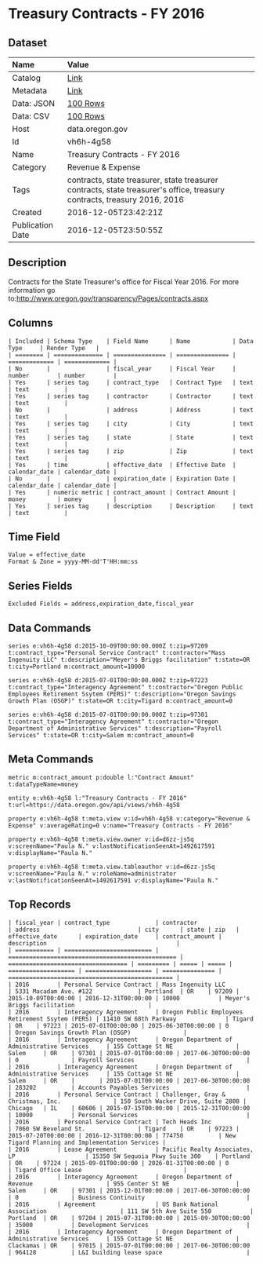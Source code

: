 # Treasury Contracts - FY 2016

## Dataset

| Name | Value |
| :--- | :---- |
| Catalog | [Link](https://catalog.data.gov/dataset/treasury-contracts-fy-2016) |
| Metadata | [Link](https://data.oregon.gov/api/views/vh6h-4g58) |
| Data: JSON | [100 Rows](https://data.oregon.gov/api/views/vh6h-4g58/rows.json?max_rows=100) |
| Data: CSV | [100 Rows](https://data.oregon.gov/api/views/vh6h-4g58/rows.csv?max_rows=100) |
| Host | data.oregon.gov |
| Id | vh6h-4g58 |
| Name | Treasury Contracts - FY 2016 |
| Category | Revenue & Expense |
| Tags | contracts, state treasurer, state treasurer contracts, state treasurer's office, treasury contracts, treasury 2016, 2016 |
| Created | 2016-12-05T23:42:21Z |
| Publication Date | 2016-12-05T23:50:55Z |

## Description

Contracts for the State Treasurer's office for Fiscal Year 2016. For more information go to:http://www.oregon.gov/transparency/Pages/contracts.aspx

## Columns

```ls
| Included | Schema Type    | Field Name      | Name            | Data Type     | Render Type   |
| ======== | ============== | =============== | =============== | ============= | ============= |
| No       |                | fiscal_year     | Fiscal Year     | number        | number        |
| Yes      | series tag     | contract_type   | Contract Type   | text          | text          |
| Yes      | series tag     | contractor      | Contractor      | text          | text          |
| No       |                | address         | Address         | text          | text          |
| Yes      | series tag     | city            | City            | text          | text          |
| Yes      | series tag     | state           | State           | text          | text          |
| Yes      | series tag     | zip             | Zip             | text          | text          |
| Yes      | time           | effective_date  | Effective Date  | calendar_date | calendar_date |
| No       |                | expiration_date | Expiration Date | calendar_date | calendar_date |
| Yes      | numeric metric | contract_amount | Contract Amount | money         | money         |
| Yes      | series tag     | description     | Description     | text          | text          |
```

## Time Field

```ls
Value = effective_date
Format & Zone = yyyy-MM-dd'T'HH:mm:ss
```

## Series Fields

```ls
Excluded Fields = address,expiration_date,fiscal_year
```

## Data Commands

```ls
series e:vh6h-4g58 d:2015-10-09T00:00:00.000Z t:zip=97209 t:contract_type="Personal Service Contract" t:contractor="Mass Ingenuity LLC" t:description="Meyer's Briggs facilitation" t:state=OR t:city=Portland m:contract_amount=10000

series e:vh6h-4g58 d:2015-07-01T00:00:00.000Z t:zip=97223 t:contract_type="Interagency Agreement" t:contractor="Oregon Public Employees Retirement Ssytem (PERS)" t:description="Oregon Savings Growth Plan (OSGP)" t:state=OR t:city=Tigard m:contract_amount=0

series e:vh6h-4g58 d:2015-07-01T00:00:00.000Z t:zip=97301 t:contract_type="Interagency Agreement" t:contractor="Oregon Department of Administrative Services" t:description="Payroll Services" t:state=OR t:city=Salem m:contract_amount=0
```

## Meta Commands

```ls
metric m:contract_amount p:double l:"Contract Amount" t:dataTypeName=money

entity e:vh6h-4g58 l:"Treasury Contracts - FY 2016" t:url=https://data.oregon.gov/api/views/vh6h-4g58

property e:vh6h-4g58 t:meta.view v:id=vh6h-4g58 v:category="Revenue & Expense" v:averageRating=0 v:name="Treasury Contracts - FY 2016"

property e:vh6h-4g58 t:meta.view.owner v:id=d6zz-js5q v:screenName="Paula N." v:lastNotificationSeenAt=1492617591 v:displayName="Paula N."

property e:vh6h-4g58 t:meta.view.tableauthor v:id=d6zz-js5q v:screenName="Paula N." v:roleName=administrator v:lastNotificationSeenAt=1492617591 v:displayName="Paula N."
```

## Top Records

```ls
| fiscal_year | contract_type             | contractor                                       | address                            | city      | state | zip   | effective_date      | expiration_date     | contract_amount | description                                     | 
| =========== | ========================= | ================================================ | ================================== | ========= | ===== | ===== | =================== | =================== | =============== | =============================================== | 
| 2016        | Personal Service Contract | Mass Ingenuity LLC                               | 5331 Macadam Ave. #122             | Portland  | OR    | 97209 | 2015-10-09T00:00:00 | 2016-12-31T00:00:00 | 10000           | Meyer's Briggs facilitation                     | 
| 2016        | Interagency Agreement     | Oregon Public Employees Retirement Ssytem (PERS) | 11410 SW 68th Parkway              | Tigard    | OR    | 97223 | 2015-07-01T00:00:00 | 2025-06-30T00:00:00 | 0               | Oregon Savings Growth Plan (OSGP)               | 
| 2016        | Interagency Agreement     | Oregon Department of Administrative Services     | 155 Cottage St NE                  | Salem     | OR    | 97301 | 2015-07-01T00:00:00 | 2017-06-30T00:00:00 | 0               | Payroll Services                                | 
| 2016        | Interagency Agreement     | Oregon Department of Administrative Services     | 155 Cottage St NE                  | Salem     | OR    |       | 2015-07-01T00:00:00 | 2017-06-30T00:00:00 | 283202          | Accounts Payables Services                      | 
| 2016        | Personal Service Contract | Challenger, Gray & Christmas, Inc.               | 150 South Wacker Drive, Suite 2800 | Chicago   | IL    | 60606 | 2015-07-15T00:00:00 | 2015-12-31T00:00:00 | 10000           | Personal Services                               | 
| 2016        | Personal Service Contract | Tech Heads Inc                                   | 7060 SW Beveland St.               | Tigard    | OR    | 97223 | 2015-07-20T00:00:00 | 2016-12-31T00:00:00 | 774750          | New Tigard Planning and Implementation Services | 
| 2016        | Lease Agreement           | Pacific Realty Associates, LP                    | 15350 SW Sequoia Pkwy Suite 300    | Portland  | OR    | 97224 | 2015-09-01T00:00:00 | 2026-01-31T00:00:00 | 0               | Tigard Office Lease                             | 
| 2016        | Interagency Agreement     | Oregon Department of Revenue                     | 955 Center St NE                   | Salem     | OR    | 97301 | 2015-12-01T00:00:00 | 2017-06-30T00:00:00 | 0               | Business Continuity                             | 
| 2016        | Agreement                 | US Bank National Association                     | 111 SW 5th Ave Suite 550           | Portland  | OR    | 97204 | 2015-07-31T00:00:00 | 2015-09-30T00:00:00 | 35000           | Development Services                            | 
| 2016        | Interagency Agreement     | Oregon Department of Administrative Services     | 155 Cottage St NE                  | Clackamas | OR    | 97015 | 2015-07-01T00:00:00 | 2017-06-30T00:00:00 | 964128          | L&I building lease space                        | 
```